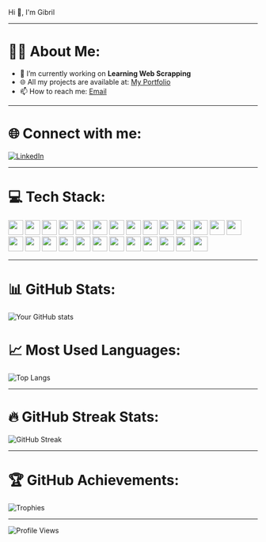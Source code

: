 Hi 👋, I'm Gibril

---

# 🧑‍💻 About Me:
- 🚀 I’m currently working on **Learning Web Scrapping**
- 🌐 All my projects are available at: [My Portfolio](https://gibrilkharfallah.github.io/Portfolio/)
- 📫 How to reach me: [Email](kharfallahgibril@gmail.com)

---

# 🌐 Connect with me:
[![LinkedIn](https://img.shields.io/badge/LinkedIn-%230077B5.svg?logo=linkedin&logoColor=white)]([https://linkedin.com/in/your-profile](https://www.linkedin.com/in/gibril-kharfallah-6b5664255/))  

---

# 💻 Tech Stack:
<p align="left">
  <img src="https://img.shields.io/badge/-HTML5-%23E34F26?logo=html5&logoColor=white" height="30"/> 
  <img src="https://img.shields.io/badge/-CSS3-%231572B6?logo=css3&logoColor=white" height="30"/>
  <img src="https://img.shields.io/badge/-JavaScript-%23F7DF1E?logo=javascript&logoColor=black" height="30"/> 
  <img src="https://img.shields.io/badge/-React-%2361DAFB?logo=react&logoColor=black" height="30"/>
  <img src="https://img.shields.io/badge/-Node.js-%23339933?logo=node.js&logoColor=white" height="30"/>
  <img src="https://img.shields.io/badge/-Express.js-%23000000?logo=express&logoColor=white" height="30"/>
  <img src="https://img.shields.io/badge/-Sequelize-%235259CC?logo=sequelize&logoColor=white" height="30"/>
  <img src="https://img.shields.io/badge/-NPM-%23CB3837?logo=npm&logoColor=white" height="30"/>
  <img src="https://img.shields.io/badge/-Three.js-%23000000?logo=three.js&logoColor=white" height="30"/>
  <img src="https://img.shields.io/badge/-Python-%233776AB?logo=python&logoColor=white" height="30"/>
  <img src="https://img.shields.io/badge/-Matplotlib-%23ffffff?logo=matplotlib&logoColor=blue" height="30"/>
  <img src="https://img.shields.io/badge/-NumPy-%23013243?logo=numpy&logoColor=white" height="30"/>
  <img src="https://img.shields.io/badge/-SciPy-%230C55A5?logo=scipy&logoColor=white" height="30"/>
  <img src="https://img.shields.io/badge/-Pandas-%23150458?logo=pandas&logoColor=white" height="30"/>
  <img src="https://img.shields.io/badge/-Scikit--learn-%23F7931E?logo=scikit-learn&logoColor=white" height="30"/>
  <img src="https://img.shields.io/badge/-Seaborn-%2365C2CB?logo=seaborn&logoColor=white" height="30"/>
  <img src="https://img.shields.io/badge/-Plotly-%23036FE8?logo=plotly&logoColor=white" height="30"/>
  <img src="https://img.shields.io/badge/-Tkinter-%23FF6F00?logo=tkinter&logoColor=white" height="30"/>
  <img src="https://img.shields.io/badge/-Jupyter-%23F37626?logo=jupyter&logoColor=white" height="30"/>
  <img src="https://img.shields.io/badge/-MySQL-%234479A1?logo=mysql&logoColor=white" height="30"/>
  <img src="https://img.shields.io/badge/-Bash-%234EAA25?logo=gnu-bash&logoColor=white" height="30"/>
  <img src="https://img.shields.io/badge/-R-%23276DC3?logo=r&logoColor=white" height="30"/>
  <img src="https://img.shields.io/badge/-C-%23A8B9CC?logo=c&logoColor=black" height="30"/>
  <img src="https://img.shields.io/badge/-MATLAB-%23FF6F00?logo=mathworks&logoColor=white" height="30"/>
  <img src="https://img.shields.io/badge/-Java-%23007396?logo=java&logoColor=white" height="30"/>
  <img src="https://img.shields.io/badge/-Git-%23F05032?logo=git&logoColor=white" height="30"/>
</p>

---

# 📊 GitHub Stats:
![Your GitHub stats](https://github-readme-stats.vercel.app/api?username=GibrilKharfallah&show_icons=true&theme=dark)

# 📈 Most Used Languages:
![Top Langs](https://github-readme-stats.vercel.app/api/top-langs/?username=GibrilKharfallah&layout=compact&theme=dark)

---

# 🔥 GitHub Streak Stats:
![GitHub Streak](https://streak-stats.demolab.com?user=GibrilKharfallah&theme=dark&hide_border=true)

---

# 🏆 GitHub Achievements:
![Trophies](https://github-profile-trophy.vercel.app/?username=GibrilKharfallah&theme=onedark)

---

![Profile Views](https://komarev.com/ghpvc/?username=GibrilKharfallah&color=800020)
